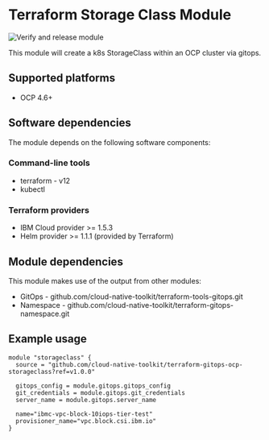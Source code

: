 # Terraform Storage Class Module

![Verify and release module](https://github.com/cloud-native-toolkit/terraform-gitops-ocp-storageclass/workflows/Verify%20and%20release%20module/badge.svg)


This module will create a k8s StorageClass within an OCP cluster via gitops. 

## Supported platforms

- OCP 4.6+

## Software dependencies

The module depends on the following software components:

### Command-line tools

- terraform - v12
- kubectl

### Terraform providers

- IBM Cloud provider >= 1.5.3
- Helm provider >= 1.1.1 (provided by Terraform)


## Module dependencies

This module makes use of the output from other modules:

- GitOps - github.com/cloud-native-toolkit/terraform-tools-gitops.git
- Namespace - github.com/cloud-native-toolkit/terraform-gitops-namespace.git


## Example usage

```hcl-terraform
module "storageclass" {
  source = "github.com/cloud-native-toolkit/terraform-gitops-ocp-storageclass?ref=v1.0.0"

  gitops_config = module.gitops.gitops_config
  git_credentials = module.gitops.git_credentials
  server_name = module.gitops.server_name
  
  name="ibmc-vpc-block-10iops-tier-test"
  provisioner_name="vpc.block.csi.ibm.io"
}
```
